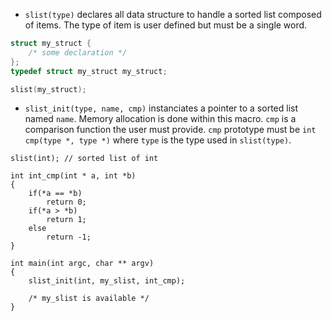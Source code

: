 
* `slist(type)` declares all data structure to handle a sorted list composed of items. 
The type of item is user defined but must be a single word.
```c
struct my_struct {
	/* some declaration */
};
typedef struct my_struct my_struct;

slist(my_struct);
```

* `slist_init(type, name, cmp)` instanciates a pointer to a sorted list named `name`. 
Memory allocation is done within this macro. `cmp` is a comparison function 
the user must provide. `cmp` prototype must be `int cmp(type *, type *)` where
`type` is the type used in `slist(type)`.
```
slist(int); // sorted list of int

int int_cmp(int * a, int *b)
{
    if(*a == *b)
        return 0;
    if(*a > *b)
        return 1;
    else
        return -1;
}

int main(int argc, char ** argv)
{
    slist_init(int, my_slist, int_cmp);
	
	/* my_slist is available */
}

```
